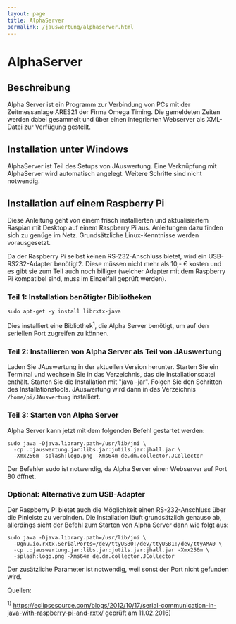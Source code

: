 ```yaml
---
layout: page
title: AlphaServer
permalink: /jauswertung/alphaserver.html
---
```


<!-- markdownlint-disable MD033 -->

# AlphaServer

## Beschreibung

Alpha Server ist ein Programm zur Verbindung von PCs mit der Zeitmessanlage ARES21 der Firma Omega Timing. Die gemeldeten
Zeiten werden dabei gesammelt und über einen integrierten Webserver als XML-Datei zur Verfügung gestellt.

## Installation unter Windows

AlphaServer ist Teil des Setups von JAuswertung. Eine Verknüpfung mit AlphaServer wird automatisch angelegt.
Weitere Schritte sind nicht notwendig.

## Installation auf einem Raspberry Pi

Diese Anleitung geht von einem frisch installierten und aktualisiertem Raspian mit Desktop auf einem Raspberry Pi aus.
Anleitungen dazu finden sich zu genüge im Netz. Grundsätzliche Linux-Kenntnisse werden vorausgesetzt.

Da der Raspberry Pi selbst keinen RS-232-Anschluss bietet, wird ein USB-RS232-Adapter benötigt2. Diese müssen nicht mehr
als 10,- € kosten und es gibt sie zum Teil auch noch billiger (welcher Adapter mit dem Raspberry Pi kompatibel sind, muss
im Einzelfall geprüft werden).

### Teil 1: Installation benötigter Bibliotheken

    sudo apt-get -y install librxtx-java

Dies installiert eine Bibliothek<sup>1</sup>, die Alpha Server benötigt, um auf den seriellen Port zugreifen zu können.

### Teil 2: Installieren von Alpha Server als Teil von JAuswertung

Laden Sie JAuswertung in der aktuellen Version herunter. Starten Sie ein Terminal und wechseln Sie in das
Verzeichnis, das die Installationsdatei enthält. Starten Sie die Installation mit "java -jar". Folgen Sie den Schritten
des Installationstools. JAuswertung wird dann in das Verzeichnis ```/home/pi/JAuswertung``` installiert.

### Teil 3: Starten von Alpha Server

Alpha Server kann jetzt mit dem folgenden Befehl gestartet werden:

    sudo java -Djava.library.path=/usr/lib/jni \
      -cp .:jauswertung.jar:libs.jar:jutils.jar:jhall.jar \
      -Xmx256m -splash:logo.png -Xms64m de.dm.collector.JCollector

Der Befehler sudo ist notwendig, da Alpha Server einen Webserver auf Port 80 öffnet.

### Optional: Alternative zum USB-Adapter

Der Raspberry Pi bietet auch die Möglichkeit einen RS-232-Anschluss über die Pinleiste zu verbinden. Die Installation läuft
grundsätzlich genauso ab, allerdings sieht der Befehl zum Starten von Alpha Server dann wie folgt aus:

    sudo java -Djava.library.path=/usr/lib/jni \
      -Dgnu.io.rxtx.SerialPorts=/dev/ttyUSB0:/dev/ttyUSB1:/dev/ttyAMA0 \
      -cp .:jauswertung.jar:libs.jar:jutils.jar:jhall.jar -Xmx256m \
      -splash:logo.png -Xms64m de.dm.collector.JCollector

Der zusätzliche Parameter ist notwendig, weil sonst der Port nicht gefunden wird.

Quellen:

<sup>1)</sup> <https://eclipsesource.com/blogs/2012/10/17/serial-communication-in-java-with-raspberry-pi-and-rxtx/>
geprüft am 11.02.2016)
